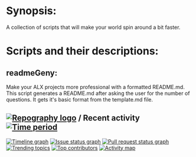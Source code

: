 # Synopsis:
A collection of scripts that will make your world spin around a bit faster.

# Scripts and their descriptions:

## readmeGeny:
Make your ALX projects more professional with a formatted README.md. This script 
generates a README.md after asking the user for the number of questions. It gets
it's basic format from the template.md file.

## [![Repography logo](https://images.repography.com/logo.svg)](https://repography.com) / Recent activity [![Time period](https://images.repography.com/37032506/anrichtait/sneaky-scripts/recent-activity/V91A8YQNsycVXVkoipcP-z3Oew4-YEFn_gEr_F5AXgQ/qDh7SN1P_WiRVuE0y98tX9XK_4OKWvZbsouNjERGemg_badge.svg)](https://repography.com)
[![Timeline graph](https://images.repography.com/37032506/anrichtait/sneaky-scripts/recent-activity/V91A8YQNsycVXVkoipcP-z3Oew4-YEFn_gEr_F5AXgQ/qDh7SN1P_WiRVuE0y98tX9XK_4OKWvZbsouNjERGemg_timeline.svg)](https://github.com/anrichtait/sneaky-scripts/commits)
[![Issue status graph](https://images.repography.com/37032506/anrichtait/sneaky-scripts/recent-activity/V91A8YQNsycVXVkoipcP-z3Oew4-YEFn_gEr_F5AXgQ/qDh7SN1P_WiRVuE0y98tX9XK_4OKWvZbsouNjERGemg_issues.svg)](https://github.com/anrichtait/sneaky-scripts/issues)
[![Pull request status graph](https://images.repography.com/37032506/anrichtait/sneaky-scripts/recent-activity/V91A8YQNsycVXVkoipcP-z3Oew4-YEFn_gEr_F5AXgQ/qDh7SN1P_WiRVuE0y98tX9XK_4OKWvZbsouNjERGemg_prs.svg)](https://github.com/anrichtait/sneaky-scripts/pulls)
[![Trending topics](https://images.repography.com/37032506/anrichtait/sneaky-scripts/recent-activity/V91A8YQNsycVXVkoipcP-z3Oew4-YEFn_gEr_F5AXgQ/qDh7SN1P_WiRVuE0y98tX9XK_4OKWvZbsouNjERGemg_words.svg)](https://github.com/anrichtait/sneaky-scripts/commits)
[![Top contributors](https://images.repography.com/37032506/anrichtait/sneaky-scripts/recent-activity/V91A8YQNsycVXVkoipcP-z3Oew4-YEFn_gEr_F5AXgQ/qDh7SN1P_WiRVuE0y98tX9XK_4OKWvZbsouNjERGemg_users.svg)](https://github.com/anrichtait/sneaky-scripts/graphs/contributors)
[![Activity map](https://images.repography.com/37032506/anrichtait/sneaky-scripts/recent-activity/V91A8YQNsycVXVkoipcP-z3Oew4-YEFn_gEr_F5AXgQ/qDh7SN1P_WiRVuE0y98tX9XK_4OKWvZbsouNjERGemg_map.svg)](https://github.com/anrichtait/sneaky-scripts/commits)
